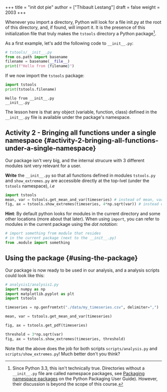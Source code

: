 +++
title = "init dot pie"
author = ["Thibault Lestang"]
draft = false
weight = 2003
+++

Whenever you import a directory, Python will look for a file <span class="underline"><span class="underline">init</span></span>.py at the root of this
directory, and, if found, will import it.
It is the presence of this initialization file that truly makes the `tstools` directory a Python
package[^fn:1].

As a first example, let's add the following code to `__init__.py`:

```python
# tstools/__init__.py
from os.path import basename
filename = basename(__file__)
print(f"Hello from {filename}")
```

If we now import the `tstools` package:

```python
import tstools
print(tstools.filename)
```

```text
Hello from __init__.py
__init__.py
```

The lesson here is that any object (variable, function, class) defined in the `__init__.py` file is available
under the package's namespace.


## Activity 2 - Bringing all functions under a single namespace {#activity-2-bringing-all-functions-under-a-single-namespace}

Our package isn't very big, and the internal strucure with 3 different modules isnt
very relevant for a user.

**Write** the `__init__.py` so that all functions defined in
modules `tstools.py` and `show_extremes.py` are accessible directly
at the top-lvel (under the `tstools` namespace), _i.e_

```python
import tstools
mean, var = tstools.get_mean_and_var(timeseries) # instead of mean, var = tstools.moments.get_mean_and_var(...)
fig, ax = tstools.show_extremes(timeseries, 4*np.sqrt(var)) # instead of fig, ax = tstools.vis.show_extremes(...)
```

**Hint**: By default python looks for modules in the current directory
and some other locations (more about that later). When using `import`,
you can refer to modules in the current package using the _dot notation_:

```python
# import something from module that resides
# in the current package (next to the __init__.py)
from .module import something
```


## Using the package {#using-the-package}

Our package is now ready to be used in our analysis, and a analysis scripts could look like this:

```python
# analysis1/analysis1.py
import numpy as np
import matplotlib.pyplot as plt
import tstools

timeseries = np.genfromtxt("./data/my_timeseries.csv", delimiter=",")

mean, var = tstools.get_mean_and_var(timeseries)

fig, ax = tstools.get_pdf(timeseries)

threshold = 3*np.sqrt(var)
fig, ax = tstools.show_extremes(timeseries, threshold)
```

Note that the above does the job for both scripts `scripts/analysis.py` and `scripts/show_extremes.py`! Much better don't you think?

[^fn:1]: Since Python 3.3, this isn't technically true. Directories without a `__init__.py` file are called namespace packages, see [Packaging namespace packages](https://packaging.python.org/guides/packaging-namespace-packages/) on the Python Packaging User Guide). However, their discussion is beyond the scope of this course.
